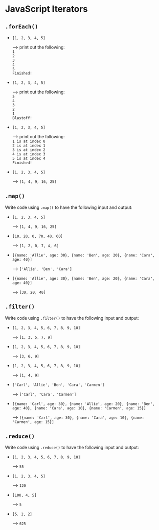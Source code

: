 # JavaScript Iterators

## `.forEach()`
- `[1, 2, 3, 4, 5]`

  --> print out the following: <br/>
  `1` <br/>
  `2` <br/>
  `3` <br/>
  `4` <br/>
  `5` <br/>
  `Finished!`
- `[1, 2, 3, 4, 5]`

  --> print out the following: <br/>
  `5`<br/>
  `4`<br/>
  `3`<br/>
  `2`<br/>
  `1`<br/>
  `Blastoff!`
- `[1, 2, 3, 4, 5]`

  --> print out the following: <br/>
  `1 is at index 0` <br/>
  `2 is at index 1` <br/>
  `3 is at index 2` <br/>
  `4 is at index 3` <br/>
  `5 is at index 4` <br/>
  `Finished!`
- `[1, 2, 3, 4, 5]`

  --> `[1, 4, 9, 16, 25]`

## `.map()`
Write code using `.map()` to have the following input and output:

- `[1, 2, 3, 4, 5]`

  --> `[1, 4, 9, 16, 25]`
- `[10, 20, 0, 70, 40, 60]` 

  --> `[1, 2, 0, 7, 4, 6]`
- `[{name: 'Allie', age: 30}, {name: 'Ben', age: 20}, {name: 'Cara', age: 40}]` 

  --> `['Allie', 'Ben', 'Cara']`
- `[{name: 'Allie', age: 30}, {name: 'Ben', age: 20}, {name: 'Cara', age: 40}]` 

  --> `[30, 20, 40]`

## `.filter()`
Write code using `.filter()` to have the following input and output:

- `[1, 2, 3, 4, 5, 6, 7, 8, 9, 10]` 

  --> `[1, 3, 5, 7, 9]`
- `[1, 2, 3, 4, 5, 6, 7, 8, 9, 10]` 
  
  --> `[3, 6, 9]`
- `[1, 2, 3, 4, 5, 6, 7, 8, 9, 10]` 
  
  --> `[1, 4, 9]`
- `['Carl', 'Allie', 'Ben', 'Cara', 'Carmen']` 
  
  --> `['Carl', 'Cara', 'Carmen']`
- `[{name: 'Carl', age: 30}, {name: 'Allie', age: 20}, {name: 'Ben', age: 40}, {name: 'Cara', age: 10}, {name: 'Carmen', age: 15}]` 
  
  --> `[{name: 'Carl', age: 30}, {name: 'Cara', age: 10}, {name: 'Carmen', age: 15}]`

## `.reduce()`
Write code using `.reduce()` to have the following input and output:

- `[1, 2, 3, 4, 5, 6, 7, 8, 9, 10]` 

  --> `55`
- `[1, 2, 3, 4, 5]` 

  --> `120`
- `[100, 4, 5]` 

  --> `5`
- `[5, 2, 2]` 

  --> `625`
